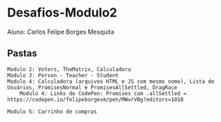 # Desafios-Modulo2

Aluno: Carlos Felipe Borges Mesquita

## Pastas
    Modulo 2: Voters, TheMatrix, Calculadora
    Modulo 3: Person - Teacher - Student
    Modulo 4: Calculadora (arquivos HTML e JS com mesmo nome), Lista de Usuários, PromisesNormal e PromisesAllSettled, DragRace
        Modulo 4: Links do CodePen: Promises com .allSettled = https://codepen.io/felipeborgesm/pen/MWvrVBg?editors=1010
   
    Modulo 5: Carrinho de compras
